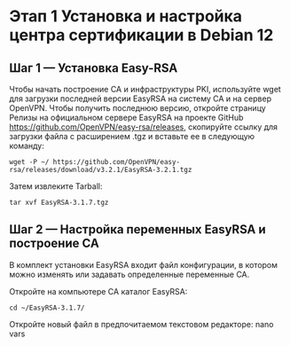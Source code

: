 # Этап 1 Установка и настройка центра сертификации в Debian 12

## Шаг 1 — Установка Easy-RSA

Чтобы начать построение CA и инфраструктуры PKI, используйте wget для загрузки последней версии EasyRSA на систему CA и на сервер OpenVPN. Чтобы получить последнюю версию, откройте страницу Релизы на официальном сервере EasyRSA на проекте GitHub https://github.com/OpenVPN/easy-rsa/releases, скопируйте ссылку для загрузки файла с расширением .tgz и вставьте ее в следующую команду:

`wget -P ~/ https://github.com/OpenVPN/easy-rsa/releases/download/v3.2.1/EasyRSA-3.2.1.tgz`

Затем извлеките Tarball:

`tar xvf EasyRSA-3.1.7.tgz`

## Шаг 2 — Настройка переменных EasyRSA и построение CA

В комплект установки EasyRSA входит файл конфигурации, в котором можно изменять или задавать определенные переменные CA.

Откройте на компьютере CA каталог EasyRSA:

`cd ~/EasyRSA-3.1.7/`

Откройте новый файл в предпочитаемом текстовом редакторе:
nano vars

